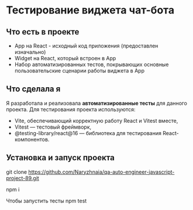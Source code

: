 # Тестирование виджета чат-бота
## Что есть в проекте
- App на React - исходный код приложения (предоставлен изначально)
- Widget на React, который встроен в App
- Набор автоматизированных тестов, покрывающих основные пользовательские сценарии работы виджета в App

## Что сделала я
Я разработала и реализовала **автоматизированные тесты** для данного проекта. Для тестирования проекта используются:
- Vite, обеспечивающий корректную работу React и Vitest вместе,
- Vitest — тестовый фреймворк,
- @testing-library/react@16 — библиотека для тестирования React-компонентов.

## Установка и запуск проекта
git clone https://github.com/Naryzhnaia/qa-auto-engineer-javascript-project-89.git

npm i

Чтобы запустить тесты npm test 
